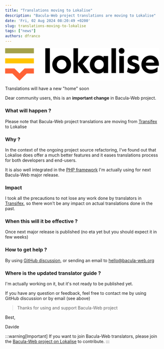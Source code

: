 ```yaml
---
title: "Translations moving to Lokalise"
description: "Bacula-Web project translations are moving to Lokalise"
date: 'Fri, 02 Aug 2024 08:20:49 +0200'
slug: translations-moving-to-lokalise
tags: ["news"]
authors: dfranco
---
```


![Lokalise logo](./Lokalise_logo_colour_black_text.png)

Translations will have a new "home" soon

<!-- truncate -->

Dear community users, this is an **important change** in Bacula-Web project.

### What will happen ?

Please note that Bacula-Web project translations are moving from [Transifex](https://explore.transifex.com/bacula-web/bacula-web/) to Lokalise

### Why ?

In the context of the ongoing project source refactoring, I've found out that Lokalise does offer a
much better features and it eases translations process for both developers and end-users.

It is also well integrated in the [PHP framework](https://symfony.com) I'm actually using for next Bacula-Web major release.

### Impact

I took all the precautions to not lose any work done by translators in [Transifex](https://explore.transifex.com/bacula-web/bacula-web/), so there won't be any impact on actual translations done in the past.

### When this will it be effective ?

Once next major release is published (no eta yet but you should expect it in few weeks)

### How to get help ?

By using [GitHub discussion](https://github.com/bacula-web/bacula-web/discussions), or sending an email to [hello@bacula-web.org](mailto:hello@bacula-web.org)

### Where is the updated translator guide ?

I'm actually working on it, but it's not ready to be published yet.

If you have any question or feedback, feel free to contact me by using GitHub discussion or by email (see above)

> Thanks for using and support Bacula-Web project

Best,

Davide

:::warning[Important]
If you want to join Bacula-Web translators, please join the [Bacula-Web project on Lokalise](https://app.lokalise.com/public/95070757669f26e4c3f8e9.76656729/) to contribute.
:::